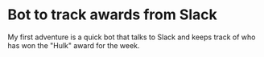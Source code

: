 # Bot to track awards from Slack

My first adventure is a quick bot that talks to Slack and keeps track
of who has won the "Hulk" award for the week.
